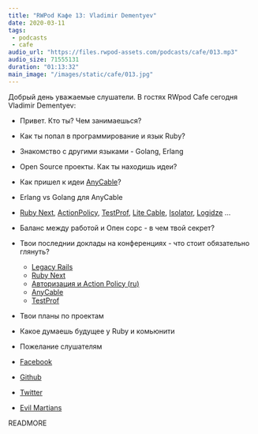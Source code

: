 ```yaml
---
title: "RWPod Кафе 13: Vladimir Dementyev"
date: 2020-03-11
tags:
 - podcasts
 - cafe
audio_url: "https://files.rwpod-assets.com/podcasts/cafe/013.mp3"
audio_size: 71555131
duration: "01:13:32"
main_image: "/images/static/cafe/013.jpg"
---
```


Добрый день уважаемые слушатели. В гостях RWpod Cafe сегодня Vladimir Dementyev:

 - Привет. Кто ты? Чем занимаешься?
 - Как ты попал в программирование и язык Ruby?
 - Знакомство с другими языками - Golang, Erlang
 - Open Source проекты. Как ты находишь идеи?
 - Как пришел к идеи [AnyCable](https://anycable.io/)?
 - Erlang vs Golang для AnyCable
 - [Ruby Next](https://github.com/ruby-next/ruby-next), [ActionPolicy](https://github.com/palkan/action_policy), [TestProf](https://github.com/palkan/test-prof), [Lite Cable](https://github.com/palkan/litecable), [Isolator](https://github.com/palkan/isolator), [Logidze](https://github.com/palkan/logidze) ...
 - Баланс между работой и Опен сорс - в чем твой секрет?
 - Твои последнии доклады на конференциях - что стоит обязательно глянуть?
   - [Legacy Rails](https://noti.st/palkan/vhsbxO/terraforming-legacy-rails-applications)
   - [Ruby Next](https://noti.st/palkan/j3i2Dr/ruby-next-make-old-rubies-quack-like-a-new-one)
   - [Авторизация и Action Policy (ru)](https://noti.st/palkan/DPfTP6/welcome-or-access-denied)
   - [AnyCable](https://noti.st/palkan/Y1bPpn/high-speed-cables-for-ruby)
   - [TestProf](https://noti.st/palkan/mf31ab/99-problems-of-slow-tests)
 - Твои планы по проектам
 - Какое думаешь будущее у Ruby и комьюнити
 - Пожелание слушателям

 - [Facebook](https://www.facebook.com/palkan.tula)
 - [Github](https://github.com/palkan)
 - [Twitter](https://twitter.com/palkan_tula)
 - [Evil Martians](https://evilmartians.com/)

READMORE
